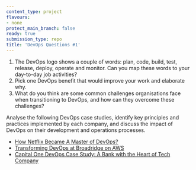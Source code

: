 ```yaml
---
content_type: project
flavours:
- none
protect_main_branch: false
ready: true
submission_type: repo
title: 'DevOps Questions #1'
---
```


1. The DevOps logo shows a couple of words: plan, code, build, test, release, deploy, operate and monitor. Can you map these words to your day-to-day job activities?
2. Pick one DevOps benefit that would improve your work and elaborate why.
3. What do you think are some common challenges organisations face when transitioning to DevOps, and how can they overcome these challenges?

Analyse the following DevOps case studies, identify key principles and practices implemented by each company, and discuss the impact of DevOps on their development and operations processes.
- [How Netflix Became A Master of DevOps?](https://netsmartz.com/blog/how-netflix-master-devops/)
- [Transforming DevOps at Broadridge on AWS](https://aws.amazon.com/pt/blogs/devops/transforming-devops-for-a-fintech-on-aws/)
- [Capital One DevOps Case Study: A Bank with the Heart of Tech Company](https://www.simform.com/blog/capital-one-devops-case-study/)